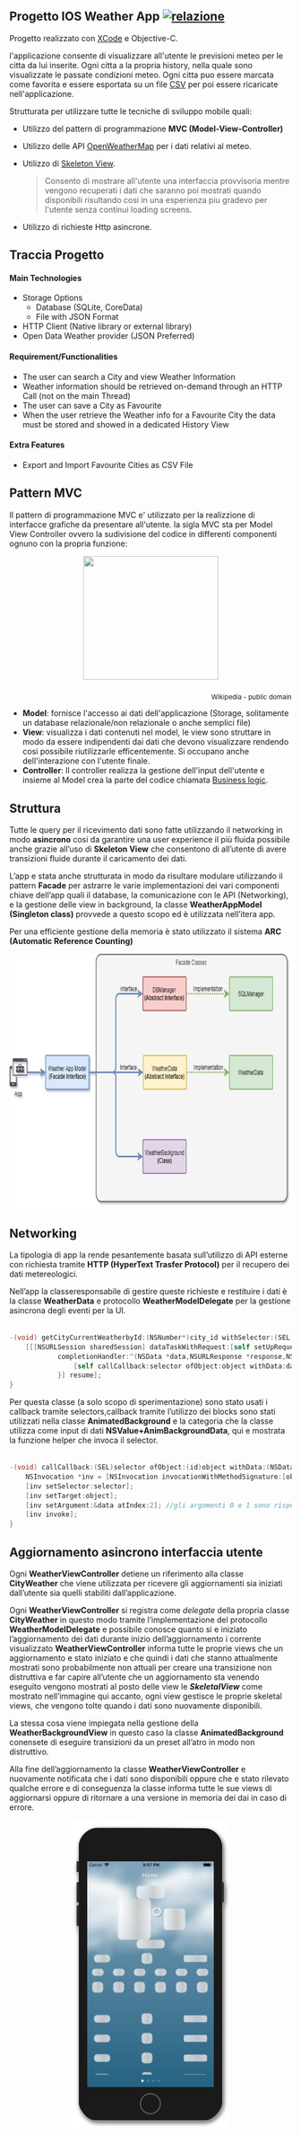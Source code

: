 ## Progetto IOS Weather App [![relazione](https://img.shields.io/badge/relazione-disponibile%20in%20pdf-brightgreen)](https://github.com/darkimage/Universita-ios-weatherApp/raw/master/Documents/relazione_ios.pdf)

Progetto realizzato con [XCode](https://en.wikipedia.org/wiki/Xcode) e Objective-C.

l'applicazione consente di visualizzare all'utente le previsioni meteo per le citta da lui inserite. Ogni citta a la propria history, nella quale sono visualizzate le passate condizioni meteo. Ogni citta puo essere marcata come favorita e essere esportata su un file [CSV](https://it.wikipedia.org/wiki/Comma-separated_values) per poi essere ricaricate nell'applicazione.

Strutturata per utilizzare tutte le tecniche di sviluppo mobile quali:

 - Utilizzo del pattern di programmazione **MVC (Model-View-Controller)**
 - Utilizzo delle API [OpenWeatherMap](OpenWeatherMap) per i dati relativi al meteo.
 - Utilizzo di [Skeleton View](https://uxdesign.cc/what-you-should-know-about-skeleton-screens-a820c45a571a).
	 > Consento di mostrare all'utente una interfaccia provvisoria mentre vengono recuperati i dati che saranno poi mostrati quando disponibili risultando cosi in una esperienza piu gradevo per l'utente senza continui loading screens.
	 
- Utilizzo di richieste Http asincrone.

Traccia Progetto
---------------------
#### Main Technologies 

 - Storage Options
	 - Database (SQLite, CoreData)
	 - File with JSON Format 
 - HTTP Client (Native library or external library) 
 - Open Data Weather provider (JSON Preferred) 
#### Requirement/Functionalities 
 - The user can search a City and view Weather Information
 - Weather information should be retrieved on-demand through an HTTP Call (not on 
the main Thread)
 - The user can save a City as Favourite
 - When the user retrieve the Weather info for a Favourite City the data must be stored 
and showed in a dedicated History View  
#### Extra Features 

 - Export and Import Favourite Cities as CSV File

 Pattern MVC
----------------
Il pattern di programmazione MVC e' utilizzato per la realizzione di interfacce grafiche da presentare all'utente.
la sigla MVC sta per Model View Controller ovvero la sudivisione del codice in differenti componenti ognuno con la propria funzione:

<p align="center">
  <img width="241" height="220" src="https://upload.wikimedia.org/wikipedia/commons/thumb/f/fd/MVC-Process.png/220px-MVC-Process.png">
  <p align="right" size="16px"><sub>Wikipedia - public domain</sub></p>
</p>

 - **Model**: fornisce l'accesso ai dati dell'applicazione (Storage, solitamente un database relazionale/non relazionale o anche semplici file)
 - **View**: visualizza i dati contenuti nel model, le view sono struttare in modo da essere indipendenti dai dati che devono visualizzare rendendo cosi possibile riutilizzarle efficentemente. Si occupano anche dell'interazione con l'utente finale.
 - **Controller**: Il controller realizza la gestione dell'input dell'utente e insieme al Model crea la parte del codice chiamata [Business logic](https://it.wikipedia.org/wiki/Business_logic).

Struttura 
-----------------
Tutte le query per il ricevimento dati sono fatte utilizzando il networking in modo **asincrono** cosi da garantire una user experience il più fluida possibile anche grazie all’uso di **Skeleton View** che consentono di all’utente di avere transizioni fluide durante il caricamento dei dati. 

L’app e stata anche strutturata in modo da risultare modulare utilizzando il pattern **Facade** per astrarre le varie implementazioni dei vari componenti chiave dell’app quali il database, la comunicazione con le API (Networking), e la gestione delle view in background, la classe **WeatherAppModel  (Singleton class)** provvede a questo scopo ed è utilizzata nell’itera app. 

Per una efficiente gestione della memoria è stato utilizzato il sistema **ARC (Automatic Reference Counting)** 

<p align="center">
  <img width="783" height="453" src="https://raw.githubusercontent.com/darkimage/Universita-ios-weatherApp/master/Documents/iOS_Facade.jpg">
</p>

Networking
-------------------
La tipologia di app la rende pesantemente basata sull’utilizzo di API esterne con richiesta tramite **HTTP (HyperText Trasfer Protocol)** per il recupero dei dati metereologici. 

Nell’app la classeresponsabile di gestire queste richieste e restituire i dati è la classe **WeatherData** e protocollo **WeatherModelDelegate** per la gestione asincrona degli eventi per la UI. 

```objective-c

-(void) getCityCurrentWeatherbyId:(NSNumber*)city_id withSelector:(SEL)selector ofObject:(id)object;{ 
    [[[NSURLSession sharedSession] dataTaskWithRequest:[self setUpRequestAPI:@"weather?id=%@",city_id] 
            completionHandler:^(NSData *data,NSURLResponse *response,NSError *error) { 
                [self callCallback:selector ofObject:object withData:data]; 
            }] resume]; 
} 
```
Per questa classe (a solo scopo di sperimentazione) sono stato usati i callback tramite selectors,callback tramite l’utilizzo dei blocks sono stati utilizzati nella classe **AnimatedBackground** e la categoria che la classe utilizza come input di dati **NSValue+AnimBackgroundData**, qui e mostrata la funzione helper che invoca il 
selector. 

```objective-c

-(void) callCallback:(SEL)selector ofObject:(id)object withData:(NSData *)data{ 
    NSInvocation *inv = [NSInvocation invocationWithMethodSignature:[object methodSignatureForSelector:selector]]; 
    [inv setSelector:selector]; 
    [inv setTarget:object]; 
    [inv setArgument:&data atIndex:2]; //gli argomenti 0 e 1 sono rispettivamente self e _cmd, settati automaticamente da NSInvocation 
    [inv invoke]; 
} 
```

Aggiornamento asincrono interfaccia utente
------------------------------------

Ogni **WeatherViewController** detiene un riferimento alla classe **CityWeather** che viene utilizzata per ricevere gli aggiornamenti sia iniziati dall’utente sia quelli stabiliti dall’applicazione. 

Ogni **WeatherViewController** si registra come *delegate* della propria classe **CityWeather** in questo modo tramite l’implementazione del protocollo **WeatherModelDelegate** e possibile conosce quanto si e iniziato l’aggiornamento dei dati durante inizio dell’aggiornamento i corrente visualizzato **WeatherViewController** informa tutte le proprie views che un aggiornamento e stato iniziato e che quindi i dati che stanno attualmente mostrati sono probabilmente non attuali per creare una transizione non distruttiva e far capire all’utente che un aggiornamento sta venendo eseguito vengono mostrati al posto delle view le ***SkeletalView*** come mostrato nell’immagine qui accanto, ogni view gestisce le proprie skeletal views, che vengono tolte quando i dati sono nuovamente disponibili. 

La stessa cosa viene impiegata nella gestione della **WeatherBackgroundView** in questo caso la classe **AnimatedBackground** conensete di eseguire transizioni da un preset all’atro in modo non distruttivo. 

Alla fine dell’aggiornamento la classe **WeatherViewController** e nuovamente notificata che i dati sono disponibili oppure che e stato rilevato qualche errore e di conseguenza la classe informa tutte le sue views di aggiornarsi oppure di ritornare a una versione in memoria dei dai in caso di errore. 

<p align="center">
  <img width="280" height="550" src="https://raw.githubusercontent.com/darkimage/Universita-ios-weatherApp/master/Documents/ios_skeletal.png">
</p>
<!--stackedit_data:
eyJoaXN0b3J5IjpbLTE1NzQ2ODE0MTFdfQ==
-->